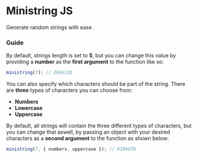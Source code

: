 # Ministring JS

Generate random strings with ease .

### Guide

By default, strings length is set to **5**, but you can change this value by providing a **number** as the **first argument** to the function like so:

```javascript
ministring(7); // Dk9s12Q
```

You can also specify which characters should be part of the string. There are **three** types of characters you can choose from:

- **Numbers**
- **Lowercase**
- **Uppercase**

By default, all strings will contain the three different types of characters, but you can change that aswell, by passing an object with your desired characters as a **second argument** to the function as shown below:

```javascript
ministring(7, { numbers, uppercase }); // KI09U7D
```
